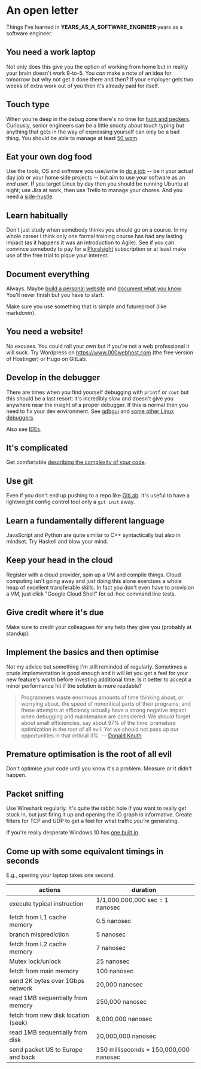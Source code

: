 # An open letter

Things I've learned in __YEARS_AS_A_SOFTWARE_ENGINEER__ years as a software engineer.

## You need a work laptop
Not only does this give you the option of working from home but in reality your brain doesn't work 9-to-5. You _can_ make a note of an idea for tomorrow but why not get it done there and then? If your employer gets two weeks of extra work out of you then it's already paid for itself.

## Touch type
When you're deep in the debug zone there's no time for [hunt and peckers](https://en.wiktionary.org/wiki/hunt-and-peck). Curiously, senior engineers can be a little snooty about touch typing but anything that gets in the way of expressing yourself can only be a bad thing. You should be able to manage at least [50 wpm](https://play.typeracer.com/).

## Eat your own dog food
Use the tools, OS and software you use/write to [do a job](https://en.wikipedia.org/wiki/Eating_your_own_dog_food) -- be it your actual day job or your home side projects -- but aim to use your software as an _end user_. If you target Linux by day then you should be running Ubuntu at night; use Jira at work, then use Trello to manage your chores. And you need a [side-hustle](post/hustle).

## Learn habitually
Don't just study when somebody thinks you should go on a course. In my whole career I think only one formal training course has had any lasting impact (as it happens it was an introduction to Agile). See if you can convince somebody to pay for a [Pluralsight](https://www.pluralsight.com/) subscription or at least make use of the free trial to pique your interest.

## Document everything
Always. Maybe [build a personal website](https://turpin.one) and
[document what you know](https://turpin.dev). You'll never finish
but you have to start.

Make sure you use something that is simple and futureproof (like markdown).

## You need a website!
No excuses. You could roll your own but if you're not a web professional it
will suck. Try Wordpress on https://www.000webhost.com (the free version of Hostinger) or Hugo on GitLab.


## Develop in the debugger
There are times when you find yourself debugging with `printf` or `cout` but this should be a last resort: it's incredibly slow and doesn't give you anywhere near the insight of a proper debugger. If this is normal then you need to fix your dev environment. See [gdbgui](https://www.gdbgui.com/) and [some other Linux debuggers](https://www.drdobbs.com/testing/13-linux-debuggers-for-c-reviewed/240156817).

Also see [IDEs](/post/ide.md).

## It's complicated
Get comfortable [describing the complexity of your code](https://www.bigocheatsheet.com/).

## Use git
Even if you don't end up pushing to a repo like [GitLab](https://gitlab.com/).
It's useful to have a lightweight config control tool only a `git init` away.

## Learn a fundamentally different language
JavaScript and Python are quite similar to C++ syntactically but also in
mindset. Try Haskell and blow your mind.

## Keep your head in the cloud
Register with a cloud provider, spin up a VM and compile things. Cloud
computing isn't going away and just doing this alone exercises a whole heap of
excellent transferable skills. In fact you don't even have to provision a VM,
just click "Google Cloud Shell" for ad-hoc command line tests.

## Give credit where it's due
Make sure to credit your colleagues for any help they give you (probably at standup).

## Implement the basics and then optimise
Not my advice but something I'm still reminded of regularly. Sometimes a crude
implementation is good enough and it will let you get a feel for your new
feature's worth before investing additional time. Is it better to accept a
minor performance hit if the solution is more readable?

> Programmers waste enormous amounts of time thinking about, or worrying about,
> the speed of noncritical parts of their programs, and these attempts at
> efficiency actually have a strong negative impact when debugging and
> maintenance are considered. We should forget about small efficiencies, say
> about 97% of the time: premature optimization is the root of all evil. Yet we
> should not pass up our opportunities in that critical 3%.
&mdash; [Donald Knuth](https://en.wikipedia.org/wiki/Donald_Knuth)

## Premature optimisation is the root of all evil
Don't optimise your code until you know it's a problem. Measure or it didn't happen.

## Packet sniffing
Use Wireshark regularly. It's quite the rabbit hole if you want to really get
stuck in, but just firing it up and opening the IO graph is informative.
Create filters for TCP and UDP to get a feel for what traffic *you're*
generating.

If you're really desperate Windows 10 has [one built
in](https://betanews.com/2020/05/18/windows-10-secret-network-packet-monitor/).

## Come up with some equivalent timings in seconds
E.g., opening your laptop takes one second.

| actions | duration |
| --- | --- |
| execute typical instruction | 1/1,000,000,000 sec = 1 nanosec |
| fetch from L1 cache memory| 0.5 nanosec |
| branch misprediction| 5 nanosec |
| fetch from L2 cache memory| 7 nanosec |
| Mutex lock/unlock| 25 nanosec |
| fetch from main memory| 100 nanosec |
| send 2K bytes over 1Gbps network| 20,000 nanosec |
| read 1MB sequentially from memory| 250,000 nanosec |
| fetch from new disk location (seek)| 8,000,000 nanosec |
| read 1MB sequentially from disk| 20,000,000 nanosec |
| send packet US to Europe and back| 150 milliseconds = 150,000,000 nanosec |

